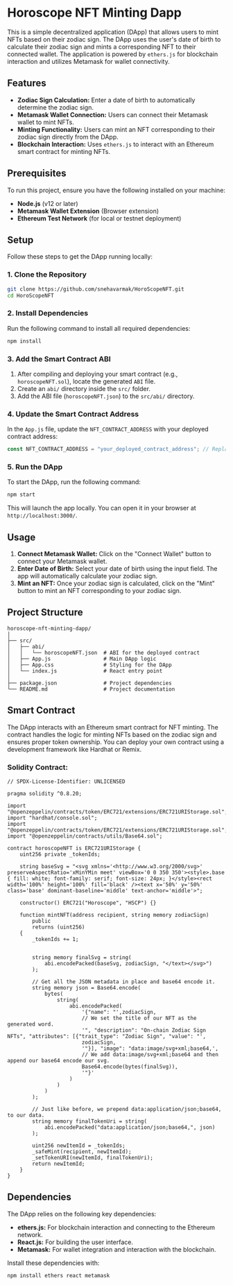 # Horoscope NFT Minting Dapp

This is a simple decentralized application (DApp) that allows users to mint NFTs based on their zodiac sign. The DApp uses the user's date of birth to calculate their zodiac sign and mints a corresponding NFT to their connected wallet. The application is powered by `ethers.js` for blockchain interaction and utilizes Metamask for wallet connectivity.

## Features
- **Zodiac Sign Calculation:** Enter a date of birth to automatically determine the zodiac sign.
- **Metamask Wallet Connection:** Users can connect their Metamask wallet to mint NFTs.
- **Minting Functionality:** Users can mint an NFT corresponding to their zodiac sign directly from the DApp.
- **Blockchain Interaction:** Uses `ethers.js` to interact with an Ethereum smart contract for minting NFTs.

## Prerequisites

To run this project, ensure you have the following installed on your machine:

- **Node.js** (v12 or later)
- **Metamask Wallet Extension** (Browser extension)
- **Ethereum Test Network** (for local or testnet deployment)

## Setup

Follow these steps to get the DApp running locally:

### 1. Clone the Repository

```bash
git clone https://github.com/snehavarmak/HoroScopeNFT.git
cd HoroScopeNFT
```

### 2. Install Dependencies

Run the following command to install all required dependencies:

```bash
npm install
```

### 3. Add the Smart Contract ABI

1. After compiling and deploying your smart contract (e.g., `horoscopeNFT.sol`), locate the generated `ABI` file.
2. Create an `abi/` directory inside the `src/` folder.
3. Add the ABI file (`horoscopeNFT.json`) to the `src/abi/` directory.

### 4. Update the Smart Contract Address

In the `App.js` file, update the `NFT_CONTRACT_ADDRESS` with your deployed contract address:

```javascript
const NFT_CONTRACT_ADDRESS = "your_deployed_contract_address"; // Replace with your contract address
```

### 5. Run the DApp

To start the DApp, run the following command:

```bash
npm start
```

This will launch the app locally. You can open it in your browser at `http://localhost:3000/`.

## Usage

1. **Connect Metamask Wallet:** Click on the "Connect Wallet" button to connect your Metamask wallet.
2. **Enter Date of Birth:** Select your date of birth using the input field. The app will automatically calculate your zodiac sign.
3. **Mint an NFT:** Once your zodiac sign is calculated, click on the "Mint" button to mint an NFT corresponding to your zodiac sign.

## Project Structure

```
horoscope-nft-minting-dapp/
│
├── src/
│   ├── abi/
│   │   └── horoscopeNFT.json  # ABI for the deployed contract
│   ├── App.js                 # Main DApp logic
│   ├── App.css                # Styling for the DApp
│   └── index.js               # React entry point
│
├── package.json               # Project dependencies
└── README.md                  # Project documentation
```

## Smart Contract

The DApp interacts with an Ethereum smart contract for NFT minting. The contract handles the logic for minting NFTs based on the zodiac sign and ensures proper token ownership. You can deploy your own contract using a development framework like Hardhat or Remix.

### Solidity Contract:

```solidity
// SPDX-License-Identifier: UNLICENSED

pragma solidity ^0.8.20;

import "@openzeppelin/contracts/token/ERC721/extensions/ERC721URIStorage.sol";
import "hardhat/console.sol";
import "@openzeppelin/contracts/token/ERC721/extensions/ERC721URIStorage.sol";
import "@openzeppelin/contracts/utils/Base64.sol";

contract horoscopeNFT is ERC721URIStorage {
    uint256 private _tokenIds;

    string baseSvg = "<svg xmlns='<http://www.w3.org/2000/svg>' preserveAspectRatio='xMinYMin meet' viewBox='0 0 350 350'><style>.base { fill: white; font-family: serif; font-size: 24px; }</style><rect width='100%' height='100%' fill='black' /><text x='50%' y='50%' class='base' dominant-baseline='middle' text-anchor='middle'>";

    constructor() ERC721("Horoscope", "HSCP") {}

    function mintNFT(address recipient, string memory zodiacSign)
        public
        returns (uint256)
    {
        _tokenIds += 1;
        

        string memory finalSvg = string(
            abi.encodePacked(baseSvg, zodiacSign, "</text></svg>")
        );

        // Get all the JSON metadata in place and base64 encode it.
        string memory json = Base64.encode(
            bytes(
                string(
                    abi.encodePacked(
                        '{"name": "',zodiacSign,
                        // We set the title of our NFT as the generated word.
                        '", "description": "On-chain Zodiac Sign NFTs", "attributes": [{"trait_type": "Zodiac Sign", "value": "',
                        zodiacSign,
                        '"}], "image": "data:image/svg+xml;base64,',
                        // We add data:image/svg+xml;base64 and then append our base64 encode our svg.
                        Base64.encode(bytes(finalSvg)),
                        '"}'
                    )
                )
            )
        );

        // Just like before, we prepend data:application/json;base64, to our data.
        string memory finalTokenUri = string(
            abi.encodePacked("data:application/json;base64,", json)
        );

        uint256 newItemId = _tokenIds;
        _safeMint(recipient, newItemId);
        _setTokenURI(newItemId, finalTokenUri);
        return newItemId;
    }
}

```

## Dependencies

The DApp relies on the following key dependencies:

- **ethers.js:** For blockchain interaction and connecting to the Ethereum network.
- **React.js:** For building the user interface.
- **Metamask:** For wallet integration and interaction with the blockchain.
  
Install these dependencies with:

```bash
npm install ethers react metamask
```

